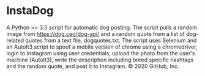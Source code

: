 # InstaDog
A Python >= 3.5 script for automatic dog posting. The script pulls a random image from https://dog.ceo/dog-api/ and a random quote from a list of dog-related quotes from a text file, dogquotes.txt. The script uses Selenium and an AutoIt3 script to spoof a mobile version of chrome using a chromedriver, login to Instagram using user credentials, upload the photo from the user's machine (AutoIt3), write the description including breed specific hashtags and the random quote, and post it to Instagram.  © 2020 GitHub, Inc.

